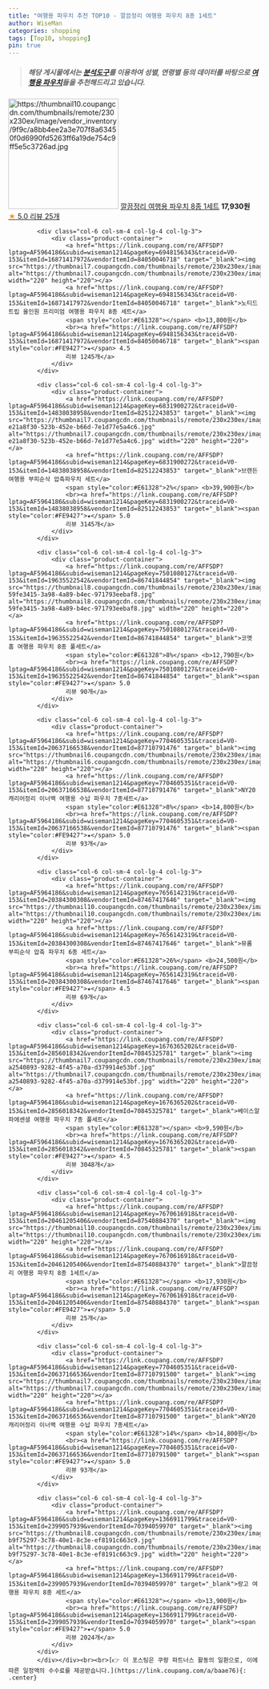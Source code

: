 ```yaml
---
title: "여행용 파우치 추천 TOP10 - 깔끔정리 여행용 파우치 8종 1세트"
author: WiseMan
categories: shopping
tags: [Top10, shopping]
pin: true
---
```


> ##### 해당 게시물에서는 [**분석도구**](https://itemscout.io/)를 이용하여 **성별**, **연령별** 등의 데이터를 바탕으로 [**여행용 파우치**](https://link.coupang.com/a/baae76)들을 추천해드리고 있습니다.
<div class="container"><div class="row">
            <div class="col-6 col-sm-4 col-lg-4 col-lg-3">
                <div class="product-container">
                    <a href="https://link.coupang.com/re/AFFSDP?lptag=AF5964186&subid=wiseman1214&pageKey=7670616918&traceid=V0-153&itemId=20461205406&vendorItemId=87540884370" target="_blank"><img src="https://thumbnail10.coupangcdn.com/thumbnails/remote/230x230ex/image/vendor_inventory/9f9c/a8bb4ee2a3e707f8a63450f0d6990fd5263ff6a19de754c9ff5e5c3726ad.jpg" alt="https://thumbnail10.coupangcdn.com/thumbnails/remote/230x230ex/image/vendor_inventory/9f9c/a8bb4ee2a3e707f8a63450f0d6990fd5263ff6a19de754c9ff5e5c3726ad.jpg" width="220" height="220"></a>
                    <a href="https://link.coupang.com/re/AFFSDP?lptag=AF5964186&subid=wiseman1214&pageKey=7670616918&traceid=V0-153&itemId=20461205406&vendorItemId=87540884370" target="_blank">깔끔정리 여행용 파우치 8종 1세트</a>
                    <span style="color:#E61328"></span> <b>17,930원</b>
                    <br><a href="https://link.coupang.com/re/AFFSDP?lptag=AF5964186&subid=wiseman1214&pageKey=7670616918&traceid=V0-153&itemId=20461205406&vendorItemId=87540884370" target="_blank"><span style="color:#FE9427">★</span> 5.0
                    리뷰 25개</a>
                </div>
            </div>
            
            <div class="col-6 col-sm-4 col-lg-4 col-lg-3">
                <div class="product-container">
                    <a href="https://link.coupang.com/re/AFFSDP?lptag=AF5964186&subid=wiseman1214&pageKey=6948156343&traceid=V0-153&itemId=16871417972&vendorItemId=84050046718" target="_blank"><img src="https://thumbnail7.coupangcdn.com/thumbnails/remote/230x230ex/image/rs_quotation_api/lv5f3rut/604d346565ef41d3a35befb6f8963609.jpg" alt="https://thumbnail7.coupangcdn.com/thumbnails/remote/230x230ex/image/rs_quotation_api/lv5f3rut/604d346565ef41d3a35befb6f8963609.jpg" width="220" height="220"></a>
                    <a href="https://link.coupang.com/re/AFFSDP?lptag=AF5964186&subid=wiseman1214&pageKey=6948156343&traceid=V0-153&itemId=16871417972&vendorItemId=84050046718" target="_blank">노티드트립 올인원 프리미엄 여행용 파우치 8종 세트</a>
                    <span style="color:#E61328"></span> <b>13,800원</b>
                    <br><a href="https://link.coupang.com/re/AFFSDP?lptag=AF5964186&subid=wiseman1214&pageKey=6948156343&traceid=V0-153&itemId=16871417972&vendorItemId=84050046718" target="_blank"><span style="color:#FE9427">★</span> 4.5
                    리뷰 1245개</a>
                </div>
            </div>
            
            <div class="col-6 col-sm-4 col-lg-4 col-lg-3">
                <div class="product-container">
                    <a href="https://link.coupang.com/re/AFFSDP?lptag=AF5964186&subid=wiseman1214&pageKey=6831900272&traceid=V0-153&itemId=14838038958&vendorItemId=82512243853" target="_blank"><img src="https://thumbnail7.coupangcdn.com/thumbnails/remote/230x230ex/image/retail/images/714712254841382-e21a8f30-523b-452e-b66d-7e1d77e5a4c6.jpg" alt="https://thumbnail7.coupangcdn.com/thumbnails/remote/230x230ex/image/retail/images/714712254841382-e21a8f30-523b-452e-b66d-7e1d77e5a4c6.jpg" width="220" height="220"></a>
                    <a href="https://link.coupang.com/re/AFFSDP?lptag=AF5964186&subid=wiseman1214&pageKey=6831900272&traceid=V0-153&itemId=14838038958&vendorItemId=82512243853" target="_blank">브랜든 여행용 부피순삭 압축파우치 세트</a>
                    <span style="color:#E61328">2%</span> <b>39,900원</b>
                    <br><a href="https://link.coupang.com/re/AFFSDP?lptag=AF5964186&subid=wiseman1214&pageKey=6831900272&traceid=V0-153&itemId=14838038958&vendorItemId=82512243853" target="_blank"><span style="color:#FE9427">★</span> 5.0
                    리뷰 3145개</a>
                </div>
            </div>
            
            <div class="col-6 col-sm-4 col-lg-4 col-lg-3">
                <div class="product-container">
                    <a href="https://link.coupang.com/re/AFFSDP?lptag=AF5964186&subid=wiseman1214&pageKey=7501080127&traceid=V0-153&itemId=19635522542&vendorItemId=86741844854" target="_blank"><img src="https://thumbnail8.coupangcdn.com/thumbnails/remote/230x230ex/image/retail/images/1848734975387538-59fe3415-3a98-4a89-b4ec-971793eebaf8.jpg" alt="https://thumbnail8.coupangcdn.com/thumbnails/remote/230x230ex/image/retail/images/1848734975387538-59fe3415-3a98-4a89-b4ec-971793eebaf8.jpg" width="220" height="220"></a>
                    <a href="https://link.coupang.com/re/AFFSDP?lptag=AF5964186&subid=wiseman1214&pageKey=7501080127&traceid=V0-153&itemId=19635522542&vendorItemId=86741844854" target="_blank">코멧 홈 여행용 파우치 8종 풀세트</a>
                    <span style="color:#E61328">8%</span> <b>12,790원</b>
                    <br><a href="https://link.coupang.com/re/AFFSDP?lptag=AF5964186&subid=wiseman1214&pageKey=7501080127&traceid=V0-153&itemId=19635522542&vendorItemId=86741844854" target="_blank"><span style="color:#FE9427">★</span> 5.0
                    리뷰 90개</a>
                </div>
            </div>
            
            <div class="col-6 col-sm-4 col-lg-4 col-lg-3">
                <div class="product-container">
                    <a href="https://link.coupang.com/re/AFFSDP?lptag=AF5964186&subid=wiseman1214&pageKey=7704605351&traceid=V0-153&itemId=20637166538&vendorItemId=87710791476" target="_blank"><img src="https://thumbnail6.coupangcdn.com/thumbnails/remote/230x230ex/image/vendor_inventory/8006/9863e91b57a727e32404e9fd7e2cf663a66d4777cb66c776ac06be179159.jpg" alt="https://thumbnail6.coupangcdn.com/thumbnails/remote/230x230ex/image/vendor_inventory/8006/9863e91b57a727e32404e9fd7e2cf663a66d4777cb66c776ac06be179159.jpg" width="220" height="220"></a>
                    <a href="https://link.coupang.com/re/AFFSDP?lptag=AF5964186&subid=wiseman1214&pageKey=7704605351&traceid=V0-153&itemId=20637166538&vendorItemId=87710791476" target="_blank">NY20 캐리어정리 이너백 여행용 수납 파우치 7종세트</a>
                    <span style="color:#E61328">8%</span> <b>14,800원</b>
                    <br><a href="https://link.coupang.com/re/AFFSDP?lptag=AF5964186&subid=wiseman1214&pageKey=7704605351&traceid=V0-153&itemId=20637166538&vendorItemId=87710791476" target="_blank"><span style="color:#FE9427">★</span> 5.0
                    리뷰 93개</a>
                </div>
            </div>
            
            <div class="col-6 col-sm-4 col-lg-4 col-lg-3">
                <div class="product-container">
                    <a href="https://link.coupang.com/re/AFFSDP?lptag=AF5964186&subid=wiseman1214&pageKey=7656142319&traceid=V0-153&itemId=20384300308&vendorItemId=87467417646" target="_blank"><img src="https://thumbnail10.coupangcdn.com/thumbnails/remote/230x230ex/image/vendor_inventory/a278/3d2126fa80931b4a18ad285fbc73682fe3db2802a114ca03f1913abf8c1c.jpg" alt="https://thumbnail10.coupangcdn.com/thumbnails/remote/230x230ex/image/vendor_inventory/a278/3d2126fa80931b4a18ad285fbc73682fe3db2802a114ca03f1913abf8c1c.jpg" width="220" height="220"></a>
                    <a href="https://link.coupang.com/re/AFFSDP?lptag=AF5964186&subid=wiseman1214&pageKey=7656142319&traceid=V0-153&itemId=20384300308&vendorItemId=87467417646" target="_blank">뮤롬 부피순삭 압축 파우치 6종 세트</a>
                    <span style="color:#E61328">26%</span> <b>24,500원</b>
                    <br><a href="https://link.coupang.com/re/AFFSDP?lptag=AF5964186&subid=wiseman1214&pageKey=7656142319&traceid=V0-153&itemId=20384300308&vendorItemId=87467417646" target="_blank"><span style="color:#FE9427">★</span> 4.5
                    리뷰 69개</a>
                </div>
            </div>
            
            <div class="col-6 col-sm-4 col-lg-4 col-lg-3">
                <div class="product-container">
                    <a href="https://link.coupang.com/re/AFFSDP?lptag=AF5964186&subid=wiseman1214&pageKey=1676365202&traceid=V0-153&itemId=2856018342&vendorItemId=70845325781" target="_blank"><img src="https://thumbnail7.coupangcdn.com/thumbnails/remote/230x230ex/image/retail/images/273642102791439-a2540893-9282-4f45-a70a-d379914e53bf.jpg" alt="https://thumbnail7.coupangcdn.com/thumbnails/remote/230x230ex/image/retail/images/273642102791439-a2540893-9282-4f45-a70a-d379914e53bf.jpg" width="220" height="220"></a>
                    <a href="https://link.coupang.com/re/AFFSDP?lptag=AF5964186&subid=wiseman1214&pageKey=1676365202&traceid=V0-153&itemId=2856018342&vendorItemId=70845325781" target="_blank">베이스알파에센셜 여행용 파우치 7종 풀세트</a>
                    <span style="color:#E61328"></span> <b>9,590원</b>
                    <br><a href="https://link.coupang.com/re/AFFSDP?lptag=AF5964186&subid=wiseman1214&pageKey=1676365202&traceid=V0-153&itemId=2856018342&vendorItemId=70845325781" target="_blank"><span style="color:#FE9427">★</span> 4.5
                    리뷰 3048개</a>
                </div>
            </div>
            
            <div class="col-6 col-sm-4 col-lg-4 col-lg-3">
                <div class="product-container">
                    <a href="https://link.coupang.com/re/AFFSDP?lptag=AF5964186&subid=wiseman1214&pageKey=7670616918&traceid=V0-153&itemId=20461205406&vendorItemId=87540884370" target="_blank"><img src="https://thumbnail10.coupangcdn.com/thumbnails/remote/230x230ex/image/vendor_inventory/9f9c/a8bb4ee2a3e707f8a63450f0d6990fd5263ff6a19de754c9ff5e5c3726ad.jpg" alt="https://thumbnail10.coupangcdn.com/thumbnails/remote/230x230ex/image/vendor_inventory/9f9c/a8bb4ee2a3e707f8a63450f0d6990fd5263ff6a19de754c9ff5e5c3726ad.jpg" width="220" height="220"></a>
                    <a href="https://link.coupang.com/re/AFFSDP?lptag=AF5964186&subid=wiseman1214&pageKey=7670616918&traceid=V0-153&itemId=20461205406&vendorItemId=87540884370" target="_blank">깔끔정리 여행용 파우치 8종 1세트</a>
                    <span style="color:#E61328"></span> <b>17,930원</b>
                    <br><a href="https://link.coupang.com/re/AFFSDP?lptag=AF5964186&subid=wiseman1214&pageKey=7670616918&traceid=V0-153&itemId=20461205406&vendorItemId=87540884370" target="_blank"><span style="color:#FE9427">★</span> 5.0
                    리뷰 25개</a>
                </div>
            </div>
            
            <div class="col-6 col-sm-4 col-lg-4 col-lg-3">
                <div class="product-container">
                    <a href="https://link.coupang.com/re/AFFSDP?lptag=AF5964186&subid=wiseman1214&pageKey=7704605351&traceid=V0-153&itemId=20637166536&vendorItemId=87710791500" target="_blank"><img src="https://thumbnail7.coupangcdn.com/thumbnails/remote/230x230ex/image/vendor_inventory/0322/cd87243298bd47f3ad8bde5a00b7c5a6a5c7aa2c935c4fd5e3b28a002b01.jpg" alt="https://thumbnail7.coupangcdn.com/thumbnails/remote/230x230ex/image/vendor_inventory/0322/cd87243298bd47f3ad8bde5a00b7c5a6a5c7aa2c935c4fd5e3b28a002b01.jpg" width="220" height="220"></a>
                    <a href="https://link.coupang.com/re/AFFSDP?lptag=AF5964186&subid=wiseman1214&pageKey=7704605351&traceid=V0-153&itemId=20637166536&vendorItemId=87710791500" target="_blank">NY20 캐리어정리 이너백 여행용 수납 파우치 7종세트</a>
                    <span style="color:#E61328">14%</span> <b>14,800원</b>
                    <br><a href="https://link.coupang.com/re/AFFSDP?lptag=AF5964186&subid=wiseman1214&pageKey=7704605351&traceid=V0-153&itemId=20637166536&vendorItemId=87710791500" target="_blank"><span style="color:#FE9427">★</span> 5.0
                    리뷰 93개</a>
                </div>
            </div>
            
            <div class="col-6 col-sm-4 col-lg-4 col-lg-3">
                <div class="product-container">
                    <a href="https://link.coupang.com/re/AFFSDP?lptag=AF5964186&subid=wiseman1214&pageKey=1366911799&traceid=V0-153&itemId=2399057939&vendorItemId=70394059970" target="_blank"><img src="https://thumbnail8.coupangcdn.com/thumbnails/remote/230x230ex/image/retail/images/2628027538325068-b9f75297-3c78-40e1-8c3e-ef8191c663c9.jpg" alt="https://thumbnail8.coupangcdn.com/thumbnails/remote/230x230ex/image/retail/images/2628027538325068-b9f75297-3c78-40e1-8c3e-ef8191c663c9.jpg" width="220" height="220"></a>
                    <a href="https://link.coupang.com/re/AFFSDP?lptag=AF5964186&subid=wiseman1214&pageKey=1366911799&traceid=V0-153&itemId=2399057939&vendorItemId=70394059970" target="_blank">랑고 여행용 파우치 8종 세트</a>
                    <span style="color:#E61328"></span> <b>13,900원</b>
                    <br><a href="https://link.coupang.com/re/AFFSDP?lptag=AF5964186&subid=wiseman1214&pageKey=1366911799&traceid=V0-153&itemId=2399057939&vendorItemId=70394059970" target="_blank"><span style="color:#FE9427">★</span> 5.0
                    리뷰 2024개</a>
                </div>
            </div>
            </div></div><br><br>[👉 이 포스팅은 쿠팡 파트너스 활동의 일환으로, 이에 따른 일정액의 수수료를 제공받습니다.](https://link.coupang.com/a/baae76){: .center}